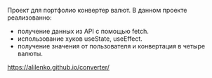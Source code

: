 Проект для портфолио конвертер валют.
В данном проекте реализованно: 
- получение данных из API с помощью fetch.
- использование хуков useState, useEffect.
- получение значения от пользователя и конвертация в четыре валюты.

https://alilenko.github.io/converter/